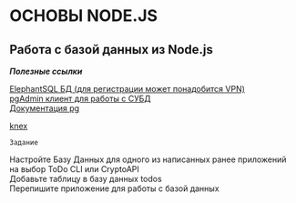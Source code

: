 # ОСНОВЫ NODE.JS

## Работа с базой данных из Node.js

***Полезные ссылки***

[ElephantSQL БД (для регистрации может понадобится VPN)](https://www.elephantsql.com/)<br>
[pgAdmin клиент для работы с СУБД](https://www.pgadmin.org/)<br>
[Документация pg](https://node-postgres.com/)<br>

[knex](https://knexjs.org/)<br>


    Задание

Настройте Базу Данных для одного из написанных ранее приложений на выбор ToDo CLI или CryptoAPI<br>
Добавьте таблицу в базу данных todos<br>
Перепишите приложение для работы с базой данных<br>
